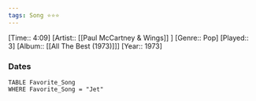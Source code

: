 ```yaml
---
tags: Song ⭐⭐⭐ 
---
```

[Time:: 4:09]
[Artist:: [[Paul McCartney & Wings]] ]
[Genre:: Pop]
[Played:: 3]
[Album:: [[All The Best (1973)]]]
[Year:: 1973]
### Dates
````dataview
TABLE Favorite_Song
WHERE Favorite_Song = "Jet"
````